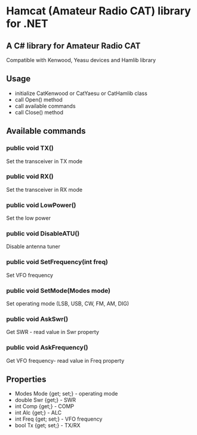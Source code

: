 # Hamcat (Amateur Radio CAT) library for .NET

## A C# library for Amateur Radio CAT

Compatible with Kenwood, Yeasu devices and Hamlib library

## Usage
- initialize CatKenwood or CatYaesu or CatHamlib class
- call Open() method
- call available commands
- call Close() method

## Available commands
### public void TX()
Set the transceiver in TX mode

### public void RX()
Set the transceiver in RX mode

### public void LowPower()
Set the low power

### public void DisableATU()
Disable antenna tuner

### public void SetFrequency(int freq)
Set VFO frequency

### public void SetMode(Modes mode)
Set operating mode (LSB, USB, CW, FM, AM, DIG)

### public void AskSwr()
Get SWR - read value in Swr property

### public void AskFrequency()
Get VFO frequency- read value in Freq property

## Properties
- Modes Mode {get; set;} - operating mode
- double Swr {get;} - SWR
- int Comp {get;} - COMP
- int Alc {get;} - ALC
- int Freq {get; set;} - VFO frequency
- bool Tx {get; set;} - TX/RX

